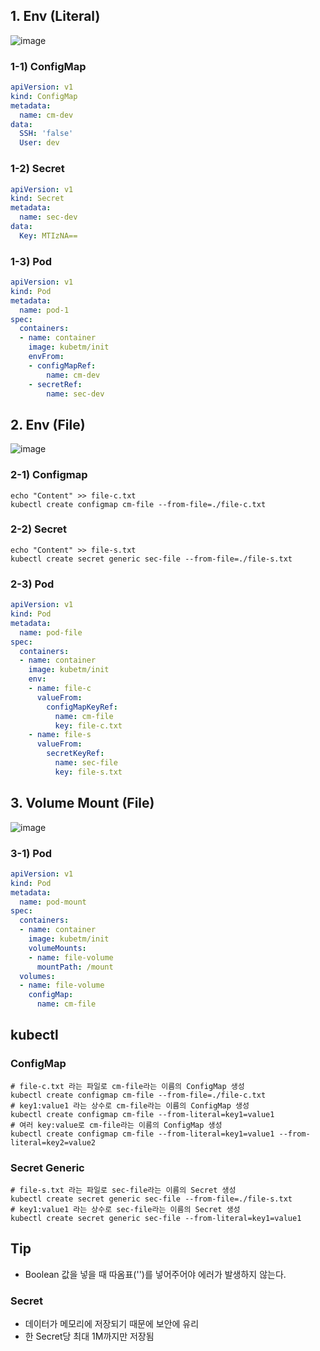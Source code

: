 ## 1. Env (Literal)
![image](https://github.com/haeyonghahn/k8s-beginner/assets/31242766/6ba87071-1324-49ab-9ad6-cba7f97140e4)

### 1-1) ConfigMap
```yml
apiVersion: v1
kind: ConfigMap
metadata:
  name: cm-dev
data:
  SSH: 'false'
  User: dev
```

### 1-2) Secret
```yml
apiVersion: v1
kind: Secret
metadata:
  name: sec-dev
data:
  Key: MTIzNA==
```

### 1-3) Pod
```yml
apiVersion: v1
kind: Pod
metadata:
  name: pod-1
spec:
  containers:
  - name: container
    image: kubetm/init
    envFrom:
    - configMapRef:
        name: cm-dev
    - secretRef:
        name: sec-dev
```

## 2. Env (File)
![image](https://github.com/haeyonghahn/k8s-beginner/assets/31242766/afdc16ab-286f-497f-928f-6742970e1ccd)

### 2-1) Configmap
```
echo "Content" >> file-c.txt
kubectl create configmap cm-file --from-file=./file-c.txt
```

### 2-2) Secret
```
echo "Content" >> file-s.txt
kubectl create secret generic sec-file --from-file=./file-s.txt
```

### 2-3) Pod
```yml
apiVersion: v1
kind: Pod
metadata:
  name: pod-file
spec:
  containers:
  - name: container
    image: kubetm/init
    env:
    - name: file-c
      valueFrom:
        configMapKeyRef:
          name: cm-file
          key: file-c.txt
    - name: file-s
      valueFrom:
        secretKeyRef:
          name: sec-file
          key: file-s.txt
```

## 3. Volume Mount (File)
![image](https://github.com/haeyonghahn/k8s-beginner/assets/31242766/678b394d-387b-4440-8957-82ad4cf5a538)

### 3-1) Pod
```yml
apiVersion: v1
kind: Pod
metadata:
  name: pod-mount
spec:
  containers:
  - name: container
    image: kubetm/init
    volumeMounts:
    - name: file-volume
      mountPath: /mount
  volumes:
  - name: file-volume
    configMap:
      name: cm-file
```

## kubectl
### ConfigMap
```
# file-c.txt 라는 파일로 cm-file라는 이름의 ConfigMap 생성
kubectl create configmap cm-file --from-file=./file-c.txt
# key1:value1 라는 상수로 cm-file라는 이름의 ConfigMap 생성
kubectl create configmap cm-file --from-literal=key1=value1
# 여러 key:value로 cm-file라는 이름의 ConfigMap 생성 
kubectl create configmap cm-file --from-literal=key1=value1 --from-literal=key2=value2
```
### Secret Generic
```
# file-s.txt 라는 파일로 sec-file라는 이름의 Secret 생성
kubectl create secret generic sec-file --from-file=./file-s.txt
# key1:value1 라는 상수로 sec-file라는 이름의 Secret 생성
kubectl create secret generic sec-file --from-literal=key1=value1
```

## Tip
- Boolean 값을 넣을 때 따옴표('')를 넣어주어야 에러가 발생하지 않는다.
### Secret
- 데이터가 메모리에 저장되기 때문에 보안에 유리
- 한 Secret당 최대 1M까지만 저장됨
